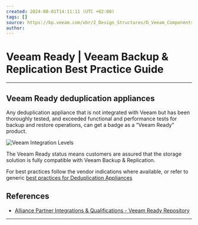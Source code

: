 ```yaml
---
created: 2024-08-01T14:11:11 (UTC +02:00)
tags: []
source: https://bp.veeam.com/vbr/2_Design_Structures/D_Veeam_Components/D_backup_repositories/veeamready.html
author: 
---
```


# Veeam Ready | Veeam Backup & Replication Best Practice Guide

---
## [](https://bp.veeam.com/vbr/2_Design_Structures/D_Veeam_Components/D_backup_repositories/veeamready.html#veeam-ready-deduplication-appliances)Veeam Ready deduplication appliances

Any deduplication appliance that is not integrated with Veeam but has been thoroughly tested, and exceeded functional and performance tests for backup and restore operations, can get a badge as a “Veeam Ready” product.

![Veeam Integration Levels](https://bp.veeam.com/vbr/2_Design_Structures/D_Veeam_Components/D_backup_repositories/media/veeam-ready.png)

The Veeam Ready status means customers are assured that the storage solution is fully compatible with Veeam Backup & Replication.

For best practices follow the vendor indications where available, or refer to generic [best practices for Deduplication Appliances](https://www.veeam.com/kb1745)

## [](https://bp.veeam.com/vbr/2_Design_Structures/D_Veeam_Components/D_backup_repositories/veeamready.html#references)References

-   [Alliance Partner Integrations & Qualifications - Veeam Ready Repository](https://www.veeam.com/alliance-partner-integrations-qualifications.html?programCategory=repo)

___

